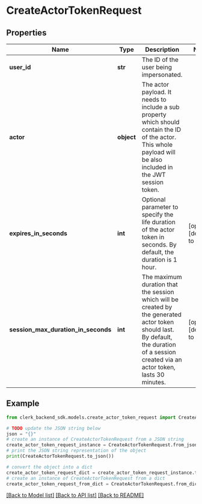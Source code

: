 # CreateActorTokenRequest


## Properties

Name | Type | Description | Notes
------------ | ------------- | ------------- | -------------
**user_id** | **str** | The ID of the user being impersonated. | 
**actor** | **object** | The actor payload. It needs to include a sub property which should contain the ID of the actor. This whole payload will be also included in the JWT session token. | 
**expires_in_seconds** | **int** | Optional parameter to specify the life duration of the actor token in seconds. By default, the duration is 1 hour. | [optional] [default to 3600]
**session_max_duration_in_seconds** | **int** | The maximum duration that the session which will be created by the generated actor token should last. By default, the duration of a session created via an actor token, lasts 30 minutes. | [optional] [default to 1800]

## Example

```python
from clerk_backend_sdk.models.create_actor_token_request import CreateActorTokenRequest

# TODO update the JSON string below
json = "{}"
# create an instance of CreateActorTokenRequest from a JSON string
create_actor_token_request_instance = CreateActorTokenRequest.from_json(json)
# print the JSON string representation of the object
print(CreateActorTokenRequest.to_json())

# convert the object into a dict
create_actor_token_request_dict = create_actor_token_request_instance.to_dict()
# create an instance of CreateActorTokenRequest from a dict
create_actor_token_request_from_dict = CreateActorTokenRequest.from_dict(create_actor_token_request_dict)
```
[[Back to Model list]](../README.md#documentation-for-models) [[Back to API list]](../README.md#documentation-for-api-endpoints) [[Back to README]](../README.md)


